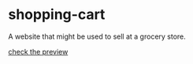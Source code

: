 # shopping-cart
A website that might be used to sell at a grocery store.

[check the preview](https://main.d2a6qvopawe8sx.amplifyapp.com/)

